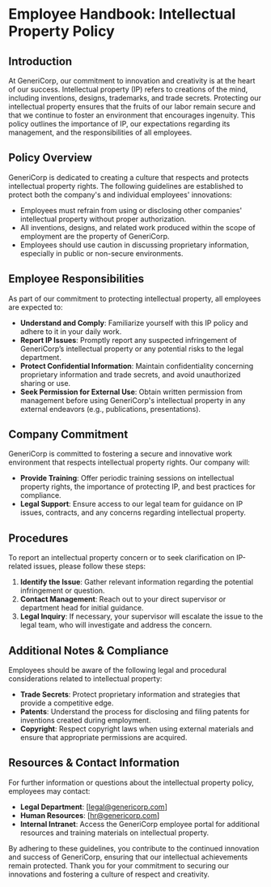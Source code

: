 # **Employee Handbook: Intellectual Property Policy**

## **Introduction**
At GeneriCorp, our commitment to innovation and creativity is at the heart of our success. Intellectual property (IP) refers to creations of the mind, including inventions, designs, trademarks, and trade secrets. Protecting our intellectual property ensures that the fruits of our labor remain secure and that we continue to foster an environment that encourages ingenuity. This policy outlines the importance of IP, our expectations regarding its management, and the responsibilities of all employees.

## **Policy Overview**
GeneriCorp is dedicated to creating a culture that respects and protects intellectual property rights. The following guidelines are established to protect both the company's and individual employees' innovations:

- Employees must refrain from using or disclosing other companies' intellectual property without proper authorization.
- All inventions, designs, and related work produced within the scope of employment are the property of GeneriCorp.
- Employees should use caution in discussing proprietary information, especially in public or non-secure environments.

## **Employee Responsibilities**
As part of our commitment to protecting intellectual property, all employees are expected to:

- **Understand and Comply**: Familiarize yourself with this IP policy and adhere to it in your daily work.
- **Report IP Issues**: Promptly report any suspected infringement of GeneriCorp’s intellectual property or any potential risks to the legal department.
- **Protect Confidential Information**: Maintain confidentiality concerning proprietary information and trade secrets, and avoid unauthorized sharing or use.
- **Seek Permission for External Use**: Obtain written permission from management before using GeneriCorp's intellectual property in any external endeavors (e.g., publications, presentations).

## **Company Commitment**
GeneriCorp is committed to fostering a secure and innovative work environment that respects intellectual property rights. Our company will:

- **Provide Training**: Offer periodic training sessions on intellectual property rights, the importance of protecting IP, and best practices for compliance.
- **Legal Support**: Ensure access to our legal team for guidance on IP issues, contracts, and any concerns regarding intellectual property.

## **Procedures**
To report an intellectual property concern or to seek clarification on IP-related issues, please follow these steps:

1. **Identify the Issue**: Gather relevant information regarding the potential infringement or question.
2. **Contact Management**: Reach out to your direct supervisor or department head for initial guidance.
3. **Legal Inquiry**: If necessary, your supervisor will escalate the issue to the legal team, who will investigate and address the concern.

## **Additional Notes & Compliance**
Employees should be aware of the following legal and procedural considerations related to intellectual property:

- **Trade Secrets**: Protect proprietary information and strategies that provide a competitive edge.
- **Patents**: Understand the process for disclosing and filing patents for inventions created during employment.
- **Copyright**: Respect copyright laws when using external materials and ensure that appropriate permissions are acquired.

## **Resources & Contact Information**
For further information or questions about the intellectual property policy, employees may contact:

- **Legal Department**: [legal@genericorp.com]
- **Human Resources**: [hr@genericorp.com]
- **Internal Intranet**: Access the GeneriCorp employee portal for additional resources and training materials on intellectual property.

By adhering to these guidelines, you contribute to the continued innovation and success of GeneriCorp, ensuring that our intellectual achievements remain protected. Thank you for your commitment to securing our innovations and fostering a culture of respect and creativity.